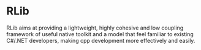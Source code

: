 RLib
====

RLib aims at providing a lightweight, highly cohesive and low coupling framework of useful native toolkit and a model that feel familiar to existing C#/.NET developers, making cpp development more effectively and easily.    

